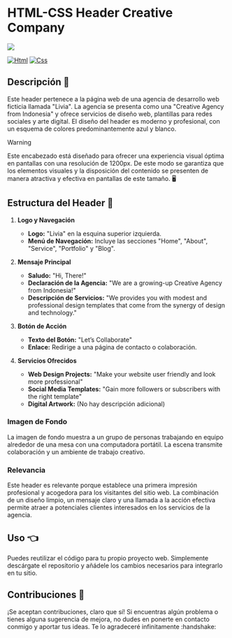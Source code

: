 # HTML-CSS Header Creative Company

<img src="creative-company.png">

[![Html](https://img.shields.io/badge/HTML-white?style=for-the-badge&logo=html5&logoColor=white&labelColor=black&color=%23E34F26)]()
[![Css](https://img.shields.io/badge/css-white?style=for-the-badge&logo=css3&logoColor=white&labelColor=black&color=blue)]()

## Descripción :memo:

Este header pertenece a la página web de una agencia de desarrollo web ficticia llamada "Livia". La agencia se presenta como una "Creative Agency from Indonesia" y ofrece servicios de diseño web, plantillas para redes sociales y arte digital. El diseño del header es moderno y profesional, con un esquema de colores predominantemente azul y blanco.
> [!WARNING]
> Este encabezado está diseñado para ofrecer una experiencia visual óptima en pantallas con una resolución de 1200px. De este modo se garantiza que los elementos visuales y la disposición del contenido se presenten de manera atractiva y efectiva en pantallas de este tamaño. 🖥️

## Estructura del Header :open_file_folder:

1. **Logo y Navegación**
   - **Logo:** "Livia" en la esquina superior izquierda.
   - **Menú de Navegación:** Incluye las secciones "Home", "About", "Service", "Portfolio" y "Blog".

2. **Mensaje Principal**
   - **Saludo:** "Hi, There!"
   - **Declaración de la Agencia:** "We are a growing-up Creative Agency from Indonesia!"
   - **Descripción de Servicios:** "We provides you with modest and professional design templates that come from the synergy of design and technology."

3. **Botón de Acción**
   - **Texto del Botón:** "Let’s Collaborate"
   - **Enlace:** Redirige a una página de contacto o colaboración.

4. **Servicios Ofrecidos**
   - **Web Design Projects:** "Make your website user friendly and look more professional"
   - **Social Media Templates:** "Gain more followers or subscribers with the right template"
   - **Digital Artwork:** (No hay descripción adicional)

### Imagen de Fondo

La imagen de fondo muestra a un grupo de personas trabajando en equipo alrededor de una mesa con una computadora portátil. La escena transmite colaboración y un ambiente de trabajo creativo.

### Relevancia

Este header es relevante porque establece una primera impresión profesional y acogedora para los visitantes del sitio web. La combinación de un diseño limpio, un mensaje claro y una llamada a la acción efectiva permite atraer a potenciales clientes interesados en los servicios de la agencia.

## Uso :point_left:
<p>Puedes reutilizar el código para tu propio proyecto web. Simplemente descárgate el repositorio y añádele los cambios necesarios para integrarlo en tu sitio.</p>

## Contribuciones :information_desk_person:
<p>¡Se aceptan contribuciones, claro que sí! Si encuentras algún problema o tienes alguna sugerencia de mejora, no dudes en ponerte en contacto conmigo y aportar tus ideas. Te lo agradeceré infinitamente :handshake:</p>

 
